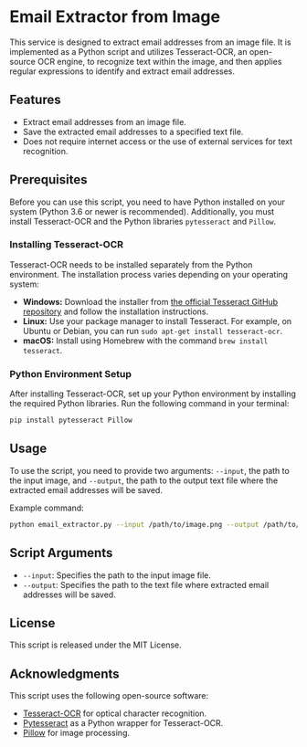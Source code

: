 # Email Extractor from Image

This service is designed to extract email addresses from an image file. It is implemented as a Python script and utilizes Tesseract-OCR, 
an open-source OCR engine, to recognize text within the image, and then applies regular expressions to identify and extract email addresses.

## Features

- Extract email addresses from an image file.
- Save the extracted email addresses to a specified text file.
- Does not require internet access or the use of external services for text recognition.

## Prerequisites

Before you can use this script, you need to have Python installed on your system (Python 3.6 or newer is recommended). Additionally, you must install Tesseract-OCR and the Python libraries `pytesseract` and `Pillow`.

### Installing Tesseract-OCR

Tesseract-OCR needs to be installed separately from the Python environment. The installation process varies depending on your operating system:

- **Windows:** Download the installer from [the official Tesseract GitHub repository](https://github.com/tesseract-ocr/tesseract/wiki) and follow the installation instructions.
- **Linux:** Use your package manager to install Tesseract. For example, on Ubuntu or Debian, you can run `sudo apt-get install tesseract-ocr`.
- **macOS:** Install using Homebrew with the command `brew install tesseract`.

### Python Environment Setup

After installing Tesseract-OCR, set up your Python environment by installing the required Python libraries. Run the following command in your terminal:

```bash
pip install pytesseract Pillow
```

## Usage

To use the script, you need to provide two arguments: `--input`, the path to the input image, and `--output`, the path to the output text file where the extracted email addresses will be saved.

Example command:

```bash
python email_extractor.py --input /path/to/image.png --output /path/to/output.txt
```

## Script Arguments

- `--input`: Specifies the path to the input image file.
- `--output`: Specifies the path to the text file where extracted email addresses will be saved.

## License

This script is released under the MIT License.

## Acknowledgments

This script uses the following open-source software:
- [Tesseract-OCR](https://github.com/tesseract-ocr/tesseract) for optical character recognition.
- [Pytesseract](https://pypi.org/project/pytesseract/) as a Python wrapper for Tesseract-OCR.
- [Pillow](https://python-pillow.org/) for image processing.
